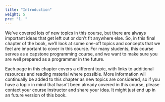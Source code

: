 ```yaml
---
title: "Introduction"
weight: 5
pre: "1. "
---
```


We've covered lots of new topics in this course, but there are always important ideas that get left out or don't fit anywhere else. So, in this final chapter of the book, we'll look at some one-off topics and concepts that we feel are important to cover in this course. For many students, this course serves as a capstone programming course, and we want to make sure you are well prepared as a programmer in the future.

Each page in this chapter covers a different topic, with links to additional resources and reading material where possible. More information will continually be added to this chapter as new topics are considered, so if you have a topic in mind that hasn't been already covered in this course, please contact your course instructor and share your idea. It might just end up in an future version of this book.

